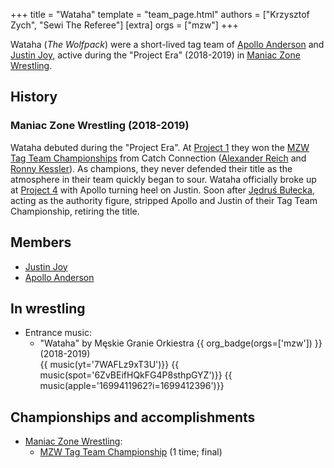 +++
title = "Wataha"
template = "team_page.html"
authors = ["Krzysztof Zych", "Sewi The Referee"]
[extra]
orgs = ["mzw"]
+++

Wataha (_The Wolfpack_) were a short-lived tag team of [Apollo Anderson](@/w/apollo-anderson.md) and [Justin Joy](@/w/justin-joy.md), active during the "Project Era" (2018-2019) in [Maniac Zone Wrestling](@/o/mzw.md). 

## History

### Maniac Zone Wrestling (2018-2019)

Wataha debuted during the "Project Era". At [Project 1](@/e/mzw/2018-10-13-mzw-project-1-new-beginning.md) they won the [MZW Tag Team Championships](@/c/mzw-tag-team-championship.md) from Catch Connection ([Alexander Reich](@/w/alex-ace.md) and [Ronny Kessler](@/w/ronny-kessler.md)). As champions, they never defended their title as the atmosphere in their team quickly began to sour.
Wataha officially broke up at [Project 4](@/e/mzw/2019-03-23-mzw-project-4-open-your-eyes.md) with Apollo turning heel on Justin. Soon after [Jędruś Bułecka](@/w/jedrus-bulecka.md), acting as the authority figure, stripped Apollo and Justin of their Tag Team Championship, retiring the title.

## Members

- [Justin Joy](@/w/justin-joy.md)
- [Apollo Anderson](@/w/apollo-anderson.md)

## In wrestling

* Entrance music:
  - "Wataha" by Męskie Granie Orkiestra
    {{ org_badge(orgs=['mzw']) }} (2018-2019) <br>
    {{ music(yt='7WAFLz9xT3U')}}
    {{ music(spot='6ZvBEifHQkFG4P8sthpGYZ')}}
    {{ music(apple='1699411962?i=1699412396')}}

## Championships and accomplishments

* [Maniac Zone Wrestling](@/o/mzw.md):
  - [MZW Tag Team Championship](@/c/mzw-tag-team-championship.md) (1 time; final)
